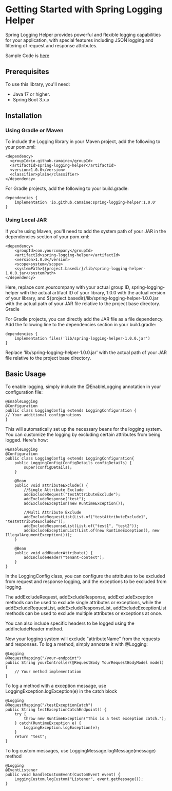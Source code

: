 # Getting Started with Spring Logging Helper

Spring Logging Helper provides powerful and flexible logging capabilities for your application, with special features including JSON logging and filtering of request and response attributes.

Sample Code is [here](https://github.com/Camaine/spring-logging-helper/tree/main/src/main/java/org/springlogginghelper/sample)

## Prerequisites

To use this library, you'll need:

* Java 17 or higher.
* Spring Boot 3.x.x

## Installation

### Using Gradle or Maven

To include the Logging library in your Maven project, add the following to your pom.xml:
````
<dependency>
  <groupId>io.github.camaine</groupId>
  <artifactId>spring-logging-helper</artifactId>
  <version>1.0.0</version>
  <classifier>plain</classifier>
</dependency>
````

For Gradle projects, add the following to your build.gradle:
````
dependencies {
    implementation 'io.github.camaine:spring-logging-helper:1.0.0'
}
````

### Using Local JAR

If you're using Maven, you'll need to add the system path of your JAR in the dependencies section of your pom.xml:

````
<dependency>
    <groupId>com.yourcompany</groupId>
    <artifactId>spring-logging-helper</artifactId>
    <version>1.0.0</version>
    <scope>system</scope>
    <systemPath>${project.basedir}/lib/spring-logging-helper-1.0.0.jar</systemPath>
</dependency>
````
Here, replace com.yourcompany with your actual group ID, spring-logging-helper with the actual artifact ID of your library, 1.0.0 with the actual version of your library, and ${project.basedir}/lib/spring-logging-helper-1.0.0.jar with the actual path of your JAR file relative to the project base directory.
Gradle

For Gradle projects, you can directly add the JAR file as a file dependency. Add the following line to the dependencies section in your build.gradle:

````
dependencies {
    implementation files('lib/spring-logging-helper-1.0.0.jar')
}
````

Replace 'lib/spring-logging-helper-1.0.0.jar' with the actual path of your JAR file relative to the project base directory.

## Basic Usage

To enable logging, simply include the @EnableLogging annotation in your configuration file:
````
@EnableLogging
@Configuration
public class LoggingConfig extends LoggingConfiguration {
// Your additional configurations
}
````

This will automatically set up the necessary beans for the logging system.
You can customize the logging by excluding certain attributes from being logged. Here's how:
````
@EnableLogging
@Configuration
public class LoggingConfig extends LoggingConfiguration{
    public LoggingConfig(ConfigDetails configDetails) {
        super(configDetails);
    }

    @Bean
    public void attributeExclude() {
        //Single Attribute Exclude
        addExcludeRequest("testAttributeExclude");
        addExcludeResponse("test");
        addExcludeException(new RuntimeException());

        //Multi Attribute Exclude
        addExcludeRequestList(List.of("testAttributeExclude1", "testAttributeExclude2"));
        addExcludeResponseList(List.of("test1", "test2"));
        addExcludeExceptionList(List.of(new RuntimeException(), new IllegalArgumentException()));
    }

    @Bean
    public void addHeaderAttribute() {
        addIncludeHeader("tenant-context");
    }
}
````
In the LoggingConfig class, you can configure the attributes to be excluded from request and response logging, and the exceptions to be excluded from logging.

The addExcludeRequest, addExcludeResponse, addExcludeException methods can be used to exclude single attributes or exceptions, while the addExcludeRequestList, addExcludeResponseList, addExcludeExceptionList methods can be used to exclude multiple attributes or exceptions at once.

You can also include specific headers to be logged using the addIncludeHeader method.

Now your logging system will exclude "attributeName" from the requests and responses.
To log a method, simply annotate it with @Logging:
````
@Logging
@RequestMapping("/your-endpoint")
public String yourController(@RequestBody YourRequestBodyModel model) {
    // Your method implementation
}
````
To log a method with a exception message, use LoggingException.logException(e) in the catch block

````
@Logging
@RequestMapping("/testExceptionCatch")
public String testExceptionCatchEndpoint() {
    try {
        throw new RuntimeException("This is a test exception catch.");
    } catch(RuntimeException e) {
        LoggingException.logException(e);
    }
    return "test";
}
````

To log custom messages, use LoggingMessage.logMessage(message) method

````
@Logging
@EventListener
public void handleCustomEvent(CustomEvent event) {
    LoggingCustom.logCustom("Listener", event.getMessage());
}
````

